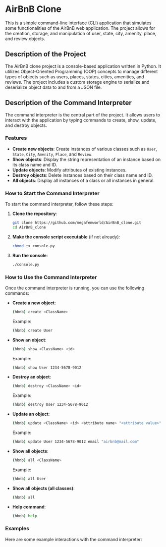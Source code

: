 # AirBnB Clone

This is a simple command-line interface (CLI) application that simulates some functionalities of the AirBnB web application. The project allows for the creation, storage, and manipulation of user, state, city, amenity, place, and review objects.

## Description of the Project

The AirBnB clone project is a console-based application written in Python. It utilizes Object-Oriented Programming (OOP) concepts to manage different types of objects such as users, places, states, cities, amenities, and reviews. The project includes a custom storage engine to serialize and deserialize object data to and from a JSON file.

## Description of the Command Interpreter

The command interpreter is the central part of the project. It allows users to interact with the application by typing commands to create, show, update, and destroy objects.

### Features

- **Create new objects**: Create instances of various classes such as `User`, `State`, `City`, `Amenity`, `Place`, and `Review`.
- **Show objects**: Display the string representation of an instance based on its class name and ID.
- **Update objects**: Modify attributes of existing instances.
- **Destroy objects**: Delete instances based on their class name and ID.
- **All objects**: Display all instances of a class or all instances in general.

### How to Start the Command Interpreter

To start the command interpreter, follow these steps:

1. **Clone the repository**:
    ```sh
    git clone https://github.com/megafemworld/AirBnB_clone.git
    cd AirBnB_clone
    ```

2. **Make the console script executable** (if not already):
    ```sh
    chmod +x console.py
    ```

3. **Run the console**:
    ```sh
    ./console.py
    ```

### How to Use the Command Interpreter

Once the command interpreter is running, you can use the following commands:

- **Create a new object**:
    ```sh
    (hbnb) create <ClassName>
    ```
    Example:
    ```sh
    (hbnb) create User
    ```

- **Show an object**:
    ```sh
    (hbnb) show <ClassName> <id>
    ```
    Example:
    ```sh
    (hbnb) show User 1234-5678-9012
    ```

- **Destroy an object**:
    ```sh
    (hbnb) destroy <ClassName> <id>
    ```
    Example:
    ```sh
    (hbnb) destroy User 1234-5678-9012
    ```

- **Update an object**:
    ```sh
    (hbnb) update <ClassName> <id> <attribute name> "<attribute value>"
    ```
    Example:
    ```sh
    (hbnb) update User 1234-5678-9012 email "airbnb@mail.com"
    ```

- **Show all objects**:
    ```sh
    (hbnb) all <ClassName>
    ```
    Example:
    ```sh
    (hbnb) all User
    ```

- **Show all objects (all classes)**:
    ```sh
    (hbnb) all
    ```

- **Help command**:
    ```sh
    (hbnb) help
    ```

### Examples

Here are some example interactions with the command interpreter:

